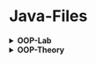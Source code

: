 # Java-Files

<details>
<summary><b>OOP-Lab</b></summary>
</br>
1. Intro, Object, Class, Getter, Setter, Encapsulation  <br>
2. Default Constructor, Parameterized Constructor, Clearing Input Buffer, (Bank Account) <br>
3. Static, Typecasting, toString, (Employee Record, Calculator) <br>
4. Array of Class, Copy constructor (Car Dealership) <br>
5. Array Object, (Flight Booking, BookStore) <br>
6. Inheritance, super keyword <br>  
7. Inheritance, super keyword <br> 
8. Exception Handling, Polymorphism, Dynamic & Static polymorphism, Overloading & Overriding <br>
9. Abstraction, Abstract Class & Method, Interface, Polymorphism <br>
10. Interface

</details>

<details>
<summary><b>OOP-Theory</b></summary>
</br>
1. Intro, Object, Class  <br>
2. Constructor  <br>
3. Getter, Setter, Encapsulation, (Body Mass Index)  <br>
4. Integer.parseInt, (Even Odd Array)  <br>
5. Inheritance, super keyword  <br>
6. Exception Handling, Try & Catch, int & Integer  <br>
7. <br>
8. Polymorphism, Dynamic & Static polymorphism, Overloading & Overriding <br>
9. Abstraction, Abstract Class & Method <br>
10. Interface

</details>
